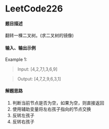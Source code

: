 # LeetCode226
#### 题目描述
翻转一棵二叉树。(求二叉树的镜像)

#### 输入、输出示例
Example 1:
> Input: [4,2,7,1,3,6,9]

> Output: [4,7,2,9,6,3,1]


#### 解题思路
1. 判断当前节点是否为空，如果为空，则直接返回
2. 使用辅助变量将左右孩子指向的节点交换
3. 反转左孩子
4. 反转右孩子


